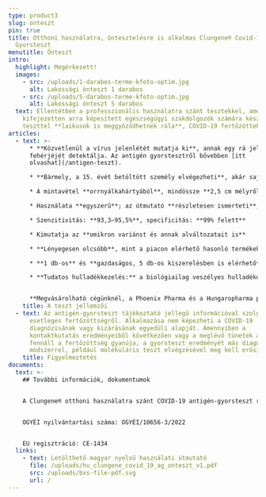 ```yaml
---
type: product3
slug: onteszt
pin: true
title: Otthoni használatra, öntesztelésre is alkalmas Clungene® Covid-19 Antigén
  Gyorsteszt
menutitle: Önteszt
intro:
  highlight: Megérkezett!
  images:
    - src: /uploads/1-darabos-terme-kfoto-optim.jpg
      alt: Lakossági önteszt 1 darabos
    - src: /uploads/5-darabos-terme-kfoto-optim.jpg
      alt: Lakossági önteszt 5 darabos
  text: Ellentétben a professzionális használatra szánt tesztekkel, amelyek
    kifejezetten arra képesített egészségügyi szakdolgozók számára készültek, e
    teszttel **laikusok is meggyőződhetnek róla**, COVID-19 fertőzöttek-e.
articles:
  - text: >-
      * **Közvetlenül a vírus jelenlétét mutatja ki**, annak egy rá jellemző
      fehérjéjét detektálja. Az antigén gyorstesztről bővebben [itt
      olvashat](/antigen-teszt).

      * **Bármely, a 15. évét betöltött személy elvégezheti**, akár saját maga ellenőrzésére, akár mások, például gyerekek, idősek tesztelésére.

      * A mintavétel **orrnyálkahártyából**, mindössze **2,5 cm mélyről** történik – e művelet sokkal kevésbé kellemetlen, mint az orrgarat, vagy szájgarat minta vételezése. Ellentétben a vírust nyálból, szájgaratból kimutató gyorstesztekkel, e termékre nem vonatkoznak használat előtti tilalmak. (Nyugodtan lehet a tesztelés előtt étkezni vagy dohányozni.)

      * Használata **egyszerű**; az útmutató **részletesen ismerteti**, miként tudják a tesztet laikusok is használni – a biológiai hulladék pedig külön, biztonságos tasakban helyezhető el.

      * Szenzitivitás: **93,3–95,5%**, specificitás: **99% felett**

      * Kimutatja az **omikron variánst és annak alváltozatait is**

      * **Lényegesen olcsóbb**, mint a piacon elérhető hasonló termékek

      * **1 db-os** és **gazdaságos, 5 db-os kiszerelésben is elérhető**

      * **Tudatos hulladékkezelés:** a biológiailag veszélyes hulladékot elhelyezendő a **tesztek tartalmaznak egy hulladékgyűjtő zsákot**, amelybe a teszt összes elemét és a levett mintát is bele lehet helyezni. Ezt követően **a zsák már közönséges háztartási hulladékként kezelhető**.


      **Megvásárolható cégünknél, a Phoenix Pharma és a Hungaropharma patikákban.**
    title: A teszt jellemzői
  - text: Az antigén-gyorsteszt tájékoztató jellegű információval szolgál az
      esetleges fertőzöttségről. Alkalmazása nem képezheti a COVID-19
      diagnózisának vagy kizárásának egyedüli alapját. Amennyiben a
      kontaktkutatás eredményeiből következően vagy a meglévő tünetek alapján
      fennáll a fertőzöttség gyanúja, a gyorsteszt eredményét más diagnosztikai
      módszerrel, például molekuláris teszt elvégzésével meg kell erősíteni.
    title: Figyelmeztetés
documents:
  text: >-
    ## További információk, dokumentumok


    A Clungene® otthoni használatra szánt COVID-19 antigén-gyorsteszt rendelkezik EU megfelelőségi nyilatkozattal, a termék az Európai Unióban regisztrálva van.


    OGYÉI nyilvántartási száma: OGYÉI/10656-3/2022


    EU regisztráció: CE-1434
  links:
    - text: Letölthető magyar nyelvű használati útmutató
      file: /uploads/hu_clungene_covid_19_ag_onteszt_v1.pdf
      src: /uploads/bxs-file-pdf.svg
      url: /
---
```


